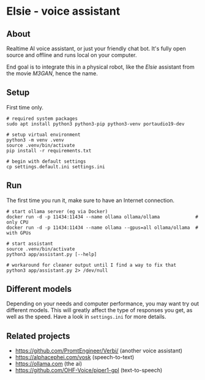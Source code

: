 # Elsie - voice assistant

## About
Realtime AI voice assistant, or just your friendly chat bot.
It's fully open source and offline and runs local on your computer.

End goal is to integrate this in a physical robot, like the *Elsie*
assistant from the movie *M3GAN*, hence the name.

## Setup
First time only.

```shell
# required system packages
sudo apt install python3 python3-pip python3-venv portaudio19-dev

# setup virtual environment
python3 -m venv .venv
source .venv/bin/activate
pip install -r requirements.txt

# begin with default settings
cp settings.default.ini settings.ini
```

## Run
The first time you run it, make sure to have an Internet connection.

```shell
# start ollama server (eg via Docker)
docker run -d -p 11434:11434 --name ollama ollama/ollama             # only CPU
docker run -d -p 11434:11434 --name ollama --gpus=all ollama/ollama  # with GPUs

# start assistant
source .venv/bin/activate
python3 app/assistant.py [--help]

# workaround for cleaner output until I find a way to fix that
python3 app/assistant.py 2> /dev/null
```

## Different models
Depending on your needs and computer performance, you may want try out different models.
This will greatly affect the type of responses you get, as well as the speed.
Have a look in `settings.ini` for more details.

## Related projects
* https://github.com/PromtEngineer/Verbi/ (another voice assistant)
* https://alphacephei.com/vosk (speech-to-text)
* https://ollama.com (the ai)
* https://github.com/OHF-Voice/piper1-gpl (text-to-speech)
